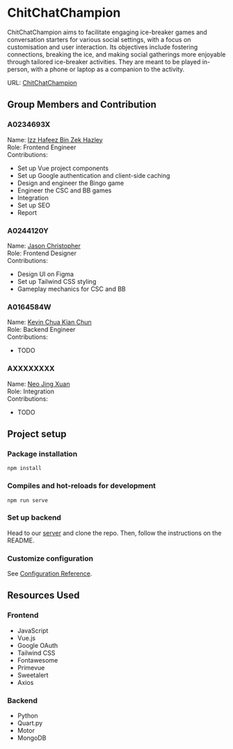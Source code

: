 # ChitChatChampion
ChitChatChampion aims to facilitate engaging ice-breaker games and conversation starters for various social settings, with a focus on customisation and user interaction. Its objectives include fostering connections, breaking the ice, and making social gatherings more enjoyable through tailored ice-breaker activities. They are meant to be played in-person, with a phone or laptop as a companion to the activity.

URL: [ChitChatChampion](https://chitchatchampion.netlify.app/)

## Group Members and Contribution

### A0234693X
Name: [Izz Hafeez Bin Zek Hazley](https://github.com/mynameizzhafeez)<br/>
Role: Frontend Engineer<br/>
Contributions:
* Set up Vue project components
* Set up Google authentication and client-side caching
* Design and engineer the Bingo game
* Engineer the CSC and BB games
* Integration
* Set up SEO
* Report
### A0244120Y
Name: [Jason Christopher](https://github.com/jasonchristopher21)<br/>
Role: Frontend Designer<br/>
Contributions:
* Design UI on Figma
* Set up Tailwind CSS styling
* Gameplay mechanics for CSC and BB
### A0164584W
Name: [Kevin Chua Kian Chun](https://github.com/kevinchua6)<br/>
Role: Backend Engineer<br/>
Contributions:
* TODO
### AXXXXXXXX
Name: [Neo Jing Xuan](https://github.com/neojxuan)<br/>
Role: Integration<br/>
Contributions:
* TODO

## Project setup

### Package installation
```
npm install
```

### Compiles and hot-reloads for development
```
npm run serve
```

### Set up backend
Head to our [server](https://github.com/ChitChatChampion/chit-chat-champion-server/tree/master) and clone the repo. Then, follow the instructions on the README.

### Customize configuration
See [Configuration Reference](https://cli.vuejs.org/config/).

## Resources Used

### Frontend
* JavaScript
* Vue.js
* Google OAuth
* Tailwind CSS
* Fontawesome
* Primevue
* Sweetalert
* Axios

### Backend
* Python
* Quart.py
* Motor
* MongoDB
